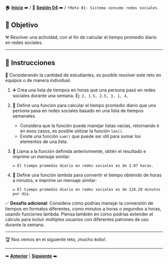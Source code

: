 🏠 [**Inicio**](../../Readme.md) ➡️ / 📖 [**Sesión 04**](../Readme.md) ➡️ / ⚡`Reto 01: Sistema consumo redes sociales`

## 🎯 Objetivo

⚒️ Resolver una actividad, con el fin de calcular el tiempo promedio diario en redes sociales.

---

## 📝 Instrucciones

👥 Considerando la cantidad de estudiantes, es posible resolver este reto en equipos o de manera individual.

1. ➕ Crea una lista de tiempos en horas que una persona pasó en redes sociales durante una semana. Ej: `2, 1.5, 2.5, 3, 1, 4,` 

2. 📜 Define una función para calcular el tiempo promedio diario que una persona pasa en redes sociales basado en una lista de tiempos semanales.
   - Considera que la función puede manejar listas vacías, retornando `0` en esos casos, es posible utilizar la función `len()`.
   - Existe una función `sum()` que puede ser útil para sumar los elementos de una lista.

3. 🔄 Llama a la función definida anteriormente, obtén el resultado e imprime un mensaje similar:
   ```plaintext
   ✉️ El tiempo promedio diario en redes sociales es de 2.07 horas.
   ```

4. 🔄 Define una función lambda para convertir el tiempo obtenido de horas a minutos, e imprime un mensaje similar:
   ```plaintext
   ✉️ El tiempo promedio diario en redes sociales es de 124.29 minutos por día.
   ```

✅ **Desafío adicional**: Considera cómo podrías manejar la conversión de tiempos en formatos diferentes, como minutos a horas o segundos a horas, usando funciones lambda. Piensa también en cómo podrías extender el cálculo para incluir múltiples usuarios con diferentes patrones de uso durante la semana.

---

🏆 Nos vemos en el siguiente reto, ¡mucho éxito!.

---

⬅️ [**Anterior**](../Readme.md) | [**Siguiente**](../Ejemplo-03/Readme.md) ➡️